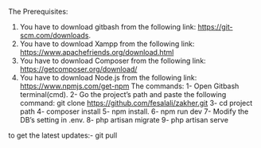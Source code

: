 The Prerequisites:
1.	You have to download gitbash from the following link: https://git-scm.com/downloads. 
2.	You have to download Xampp from the following link:
https://www.apachefriends.org/download.html 
3.	You have to download Composer from the following link: https://getcomposer.org/download/
4.	You have to download Node.js from the following link: https://www.npmjs.com/get-npm
The commands:
1-	Open Gitbash terminal(cmd).
2-	Go the project’s path and paste the following command:
git clone  https://github.com/fesalali/zakher.git
3-	cd project path
4-	composer install 
5-	npm install.
6-	npm run dev
7-	Modify the DB’s setting in .env.
8-	php artisan migrate
9-	php artisan serve

to get the latest updates:-
git pull
